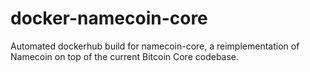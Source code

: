 # docker-namecoin-core
Automated dockerhub build for namecoin-core, a reimplementation of Namecoin on top of the current Bitcoin Core codebase. 
